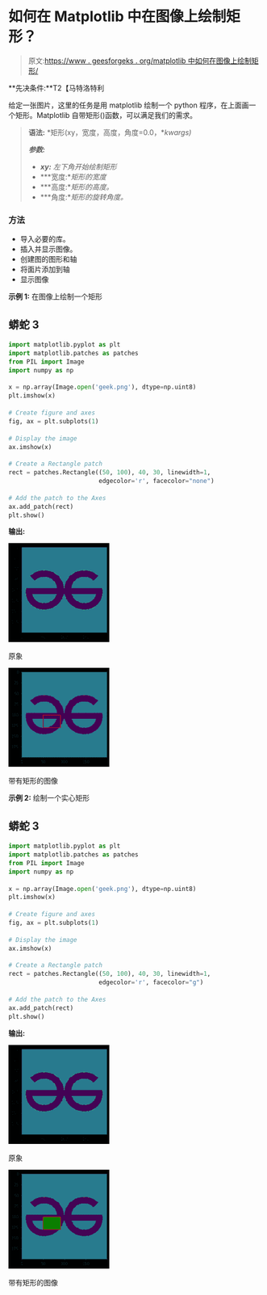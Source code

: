 # 如何在 Matplotlib 中在图像上绘制矩形？

> 原文:[https://www . geesforgeks . org/matplotlib 中如何在图像上绘制矩形/](https://www.geeksforgeeks.org/how-to-draw-rectangle-on-image-in-matplotlib/)

**先决条件:**T2【马特洛特利

给定一张图片，这里的任务是用 matplotlib 绘制一个 python 程序，在上面画一个矩形。Matplotlib 自带矩形()函数，可以满足我们的需求。

> **语法:** *矩形(xy，宽度，高度，角度=0.0，**kwargs)*
> 
> ***参数:***
> 
> *   ***xy:** 左下角开始绘制矩形*
> *   ***宽度:**矩形的宽度*
> *   ***高度:**矩形的高度。*
> *   ***角度:**矩形的旋转角度。*

### 方法

*   导入必要的库。
*   插入并显示图像。
*   创建图的图形和轴
*   将面片添加到轴
*   显示图像

**示例 1:** 在图像上绘制一个矩形

## 蟒蛇 3

```py
import matplotlib.pyplot as plt
import matplotlib.patches as patches
from PIL import Image
import numpy as np

x = np.array(Image.open('geek.png'), dtype=np.uint8)
plt.imshow(x)

# Create figure and axes
fig, ax = plt.subplots(1)

# Display the image
ax.imshow(x)

# Create a Rectangle patch
rect = patches.Rectangle((50, 100), 40, 30, linewidth=1,
                         edgecolor='r', facecolor="none")

# Add the patch to the Axes
ax.add_patch(rect)
plt.show()
```

**输出:**

![](img/75a787ecccb1909d76b5732878ece222.png)

原象

![](img/43eeca47d49b9f97af89898e81674699.png)

带有矩形的图像

**示例 2:** 绘制一个实心矩形

## 蟒蛇 3

```py
import matplotlib.pyplot as plt
import matplotlib.patches as patches
from PIL import Image
import numpy as np

x = np.array(Image.open('geek.png'), dtype=np.uint8)
plt.imshow(x)

# Create figure and axes
fig, ax = plt.subplots(1)

# Display the image
ax.imshow(x)

# Create a Rectangle patch
rect = patches.Rectangle((50, 100), 40, 30, linewidth=1,
                         edgecolor='r', facecolor="g")

# Add the patch to the Axes
ax.add_patch(rect)
plt.show()
```

**输出:**

![](img/75a787ecccb1909d76b5732878ece222.png)

原象

![](img/f233be1ce2b1c904a094f67114605bd6.png)

带有矩形的图像